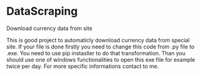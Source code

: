 # DataScraping
Download currency data from site

This is good project to automaticly download currency data from special site. If your file is done firstly you need to change this code from .py file to .exe.
You need to use pip instasller to do that transformation. Than you should use one of windows functionalities to open this exe file for example twice per day.
For more specific informations contact to me.
